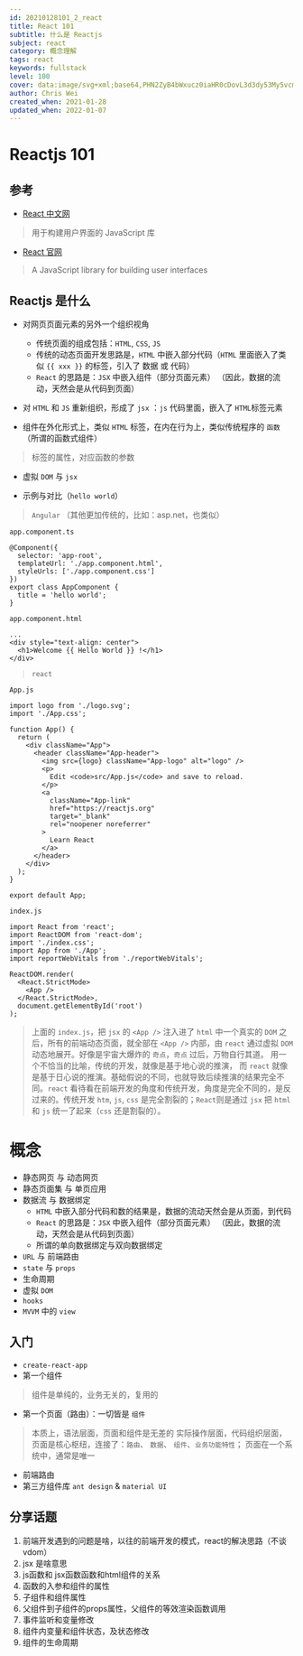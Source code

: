 ```yaml
---
id: 20210128101_2_react
title: React 101
subtitle: 什么是 Reactjs
subject: react
category: 概念理解
tags: react
keywords: fullstack
level: 100
cover: data:image/svg+xml;base64,PHN2ZyB4bWxucz0iaHR0cDovL3d3dy53My5vcmcvMjAwMC9zdmciIHZpZXdCb3g9Ii0xMS41IC0xMC4yMzE3NCAyMyAyMC40NjM0OCI+CiAgPHRpdGxlPlJlYWN0IExvZ288L3RpdGxlPgogIDxjaXJjbGUgY3g9IjAiIGN5PSIwIiByPSIyLjA1IiBmaWxsPSIjNjFkYWZiIi8+CiAgPGcgc3Ryb2tlPSIjNjFkYWZiIiBzdHJva2Utd2lkdGg9IjEiIGZpbGw9Im5vbmUiPgogICAgPGVsbGlwc2Ugcng9IjExIiByeT0iNC4yIi8+CiAgICA8ZWxsaXBzZSByeD0iMTEiIHJ5PSI0LjIiIHRyYW5zZm9ybT0icm90YXRlKDYwKSIvPgogICAgPGVsbGlwc2Ugcng9IjExIiByeT0iNC4yIiB0cmFuc2Zvcm09InJvdGF0ZSgxMjApIi8+CiAgPC9nPgo8L3N2Zz4K
author: Chris Wei
created_when: 2021-01-28
updated_when: 2022-01-07
---
```


# Reactjs 101

## 参考

- [React 中文网](https://react.docschina.org/)

> 用于构建用户界面的 JavaScript 库

- [React 官网](https://reactjs.org/)

> A JavaScript library for building user interfaces

## Reactjs 是什么

- 对网页页面元素的另外一个组织视角

  + 传统页面的组成包括：`HTML`, `CSS`, `JS`
  + 传统的动态页面开发思路是，`HTML` 中嵌入部分代码（`HTML` 里面嵌入了类似 `{{ xxx }}` 的标签，引入了 数据 或 代码）
  + `React` 的思路是：`JSX` 中嵌入组件（部分页面元素） （因此，数据的流动，天然会是从代码到页面）
 
- 对 `HTML` 和 `JS` 重新组织，形成了 `jsx` ：`js` 代码里面，嵌入了 `HTML`标签元素
- 组件在外化形式上，类似 `HTML` 标签，在内在行为上，类似传统程序的 `函数`（所谓的函数式组件）

> 标签的属性，对应函数的参数

- 虚拟 `DOM` 与 `jsx`

- 示例与对比（`hello world`）

> `Angular` （其他更加传统的，比如：asp.net，也类似）

`app.component.ts`

```
@Component({
  selector: 'app-root',
  templateUrl: './app.component.html',
  styleUrls: ['./app.component.css']
})
export class AppComponent {
  title = 'hello world';
}
```

`app.component.html`

```
...
<div style="text-align: center">
  <h1>Welcome {{ Hello World }} !</h1>
</div>
```

> `react`

`App.js`

```
import logo from './logo.svg';
import './App.css';

function App() {
  return (
    <div className="App">
      <header className="App-header">
        <img src={logo} className="App-logo" alt="logo" />
        <p>
          Edit <code>src/App.js</code> and save to reload.
        </p>
        <a
          className="App-link"
          href="https://reactjs.org"
          target="_blank"
          rel="noopener noreferrer"
        >
          Learn React
        </a>
      </header>
    </div>
  );
}

export default App;
```

`index.js`

```
import React from 'react';
import ReactDOM from 'react-dom';
import './index.css';
import App from './App';
import reportWebVitals from './reportWebVitals';

ReactDOM.render(
  <React.StrictMode>
    <App />
  </React.StrictMode>,
  document.getElementById('root')
);
```

> 上面的 `index.js`，把 `jsx` 的 `<App />` 注入进了 `html` 中一个真实的 `DOM` 之后，所有的前端动态页面，就全部在 `<App />` 内部，由 `react` 通过虚拟 `DOM` 动态地展开。好像是宇宙大爆炸的 `奇点`，`奇点` 过后，万物自行其道。
> 用一个不恰当的比喻，传统的开发，就像是基于地心说的推演， 而 `react` 就像是基于日心说的推演。基础假说的不同，也就导致后续推演的结果完全不同。`react` 看待看在前端开发的角度和传统开发，角度是完全不同的，是反过来的。传统开发 `htm`, `js`, `css` 是完全割裂的；`React`则是通过 `jsx` 把 `html` 和 `js` 统一了起来（`css` 还是割裂的）。

# 概念

- 静态网页 与 动态网页
- 静态页面集 与 单页应用
- 数据流 与 数据绑定
  + `HTML` 中嵌入部分代码和数的结果是，数据的流动天然会是从页面，到代码
  + `React` 的思路是：`JSX` 中嵌入组件（部分页面元素） （因此，数据的流动，天然会是从代码到页面）
  + 所谓的单向数据绑定与双向数据绑定
- `URL` 与 前端路由
- `state` 与 `props`
- 生命周期
- 虚拟 `DOM`
- `hooks`
- `MVVM` 中的 `view`

## 入门

- `create-react-app`
- 第一个组件

> 组件是单纯的，业务无关的，复用的

- 第一个页面（路由）：一切皆是 `组件`

> 本质上，语法层面，页面和组件是无差的
> 实际操作层面，代码组织层面，页面是核心枢纽，连接了：`路由`、 `数据`、 `组件`、`业务功能特性`；
> 页面在一个系统中，通常是唯一

- 前端路由
- 第三方组件库 `ant design` & `material UI`

## 分享话题

1. 前端开发遇到的问题是啥，以往的前端开发的模式，react的解决思路（不谈vdom）
1. jsx 是啥意思
1. js函数和 jsx函数函数和html组件的关系
1. 函数的入参和组件的属性
1. 子组件和组件属性
1. 父组件到子组件的props属性，父组件的等效渲染函数调用
1. 事件监听和变量修改
1. 组件内变量和组件状态，及状态修改
1. 组件的生命周期

